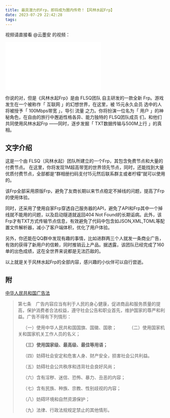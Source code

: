 ```yaml
---
title: 最具潜力的Frp，即将成为圈内传奇！【风林水起Frp】
date: 2023-07-29 22:42:28
tags:
---
```

视频请直接看 @云墨安 的视频：
<iframe src="//player.bilibili.com/player.html?aid=274055120&bvid=BV1Cc411F7pW&cid=1214857081&page=1" scrolling="no" border="0" frameborder="no" framespacing="0" allowfullscreen="true"> </iframe>

你说的对，但是《风林水起Frp》是由 FLSQ团队 自主研发的一款全新 Frp。游戏发生在一个被称作「 互联网 」的幻想世界，在这里，被 15元永久会员 选中的人将被授予「 100Mbps带宽 」，导引 流量 之力。你将扮演一位名为「 用户 」的神秘角色，在自由的旅行中邂逅性格各异、能力独特的 FLSQ团队成员 们，和他们 共同使用风林水起Frp ——同时，逐步发掘「 TXT数据传输与500M上行 」的真相。​

## 文字介绍

这是一个由 FLSQ（风林水起）团队所建立的一个Frp，其包含免费节点和大量的付费节点。
在这里，你将发现1M超高带宽的世界领先节点，同时，还能找到大量优质付费节点，全部都是“群相册扫码支付15元然后联系群主或者柠檬”就可以使用的。

该Frp全部采用原版Frp，避免了友商长期以来节点稳定不掉线的问题，提高了Frp的使用体验。

同时，还采用了使用自家Frp穿透自己服务器的API，避免了API和Frp其中一个掉线就不能用的问题，以及启动隧道就返回404 Not Found的长期诟病。此外，该Frp才有TXT方式传输节点信息，有效避免了代码中包含如JSON,XML,TOML等配置文件解析器，减小了客户端体积，优化了用户体验。

另外，你还能在QQ群中发现有趣的事情，比如进群两三个人就发一条商业广告，有效的获得了新用户的信赖，同时推销云上产品。据透露，该团队已经完成了160单的出色成绩，这在全世界来说都是无法匹敌的。

以上就是关于风林水起Frp的全部内容，感兴趣的小伙伴可以自行尝逝。

## 附

[中华人民共和国广告法](https://www.gov.cn/govweb/fwxx/bw/spypjgj/content_505656.htm)

> 第七条　广告内容应当有利于人民的身心健康，促进商品和服务质量的提高，保护消费者合法权益，遵守社会公告和职业首先，维护国家的尊严和利益。广告不得有下列情形：
> 
>    （一）使用中华人民共和国国旗、国徽、国歌；
>    
>    （二）使用国家机关和国家机关工作人员的名义；
>
>    **（三）使用国家级、最高级、最佳等用语；**
>
>    （四）妨碍社会安定和危害人身、财产安全，损害社会公共利益。
>
>    （五）妨碍社会公共秩序和违背社会良好风尚；
>
>    （六）含有淫秽、迷信、恐怖、暴力、丑恶的内容；
>
>    （七）含有民族、种族、宗教、性别歧视的内容；
>
>    （八）妨碍环境和自然资源保护；
>
>    （九）法律、行政法规规定禁止的其他情形。
